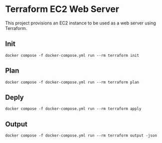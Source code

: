 # Terraform EC2 Web Server

This project provisions an EC2 instance to be used as a web server using Terraform.

## Init
```
docker compose -f docker-compose.yml run --rm terraform init
``` 
## Plan
```
docker compose -f docker-compose.yml run --rm terraform plan
``` 
## Deply
```
docker compose -f docker-compose.yml run --rm terraform apply
``` 


## Output
```
docker compose -f docker-compose.yml run --rm terraform output -json
``` 